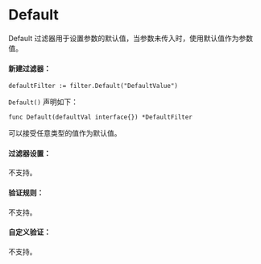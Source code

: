 Default
======

Default 过滤器用于设置参数的默认值，当参数未传入时，使用默认值作为参数值。

#### 新建过滤器：

	defaultFilter := filter.Default("DefaultValue")

`Default()` 声明如下：

	func Default(defaultVal interface{}) *DefaultFilter

可以接受任意类型的值作为默认值。

#### 过滤器设置：

不支持。

#### 验证规则：

不支持。

#### 自定义验证：

不支持。